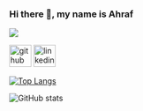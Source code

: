 ### Hi there 👋, my name is Ahraf
![](https://wallpaper.dog/large/20567221.png)




[<img src='https://cdn.jsdelivr.net/npm/simple-icons@3.0.1/icons/github.svg' alt='github' height='40'>](https://github.com/ashraf56)  [<img src='https://cdn.jsdelivr.net/npm/simple-icons@3.0.1/icons/linkedin.svg' alt='linkedin' height='40'>](https://www.linkedin.com/in/https://www.linkedin.com/in/ashraful-fahim//)  

[![Top Langs](https://github-readme-stats.vercel.app/api/top-langs/?username=ashraf56)](https://github.com/anuraghazra/github-readme-stats)

![GitHub stats](https://github-readme-stats.vercel.app/api?username=ashraf56&show_icons=true)  

